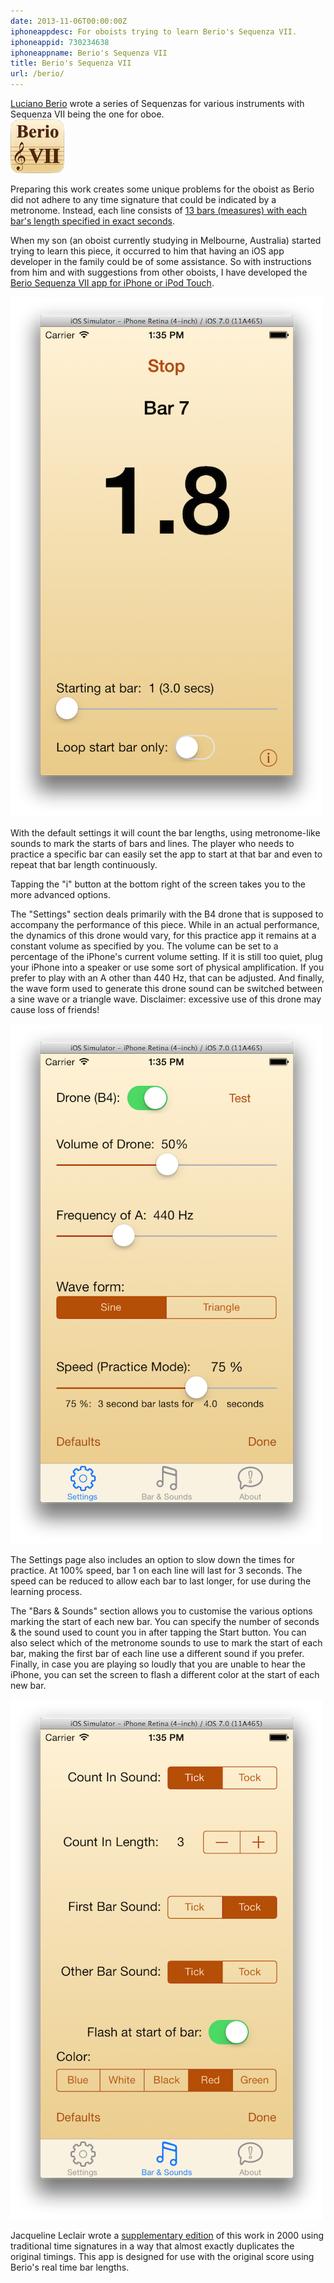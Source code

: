 ```yaml
---
date: 2013-11-06T00:00:00Z
iphoneappdesc: For oboists trying to learn Berio's Sequenza VII.
iphoneappid: 730234638
iphoneappname: Berio's Sequenza VII
title: Berio's Sequenza VII
url: /berio/
---
```


<a href="http://en.wikipedia.org/wiki/Luciano_Berio" target="_blank">Luciano
Berio</a> wrote a series of Sequenzas for various instruments with Sequenza VII
being the one for oboe.\
<img src="/images/Berio_icon.png" alt="Sequenza VII icon" width="86" height="86" />

Preparing this work creates some unique problems for the oboist as Berio did not
adhere to any time signature that could be indicated by a metronome. Instead,
each line consists of
<a href="http://www.nuoboe.com/berio/html/factsheet.html" target="_blank">13
bars (measures) with each bar's length specified in exact seconds</a>.

When my son (an oboist currently studying in Melbourne, Australia) started
trying to learn this piece, it occurred to him that having an iOS app developer
in the family could be of some assistance. So with instructions from him and
with suggestions from other oboists, I have developed the
<a href="https://itunes.apple.com/us/app/sequenza-vii/id730234638?mt=8&uo=4" target="_blank">Berio
Sequenza VII app for iPhone or iPod Touch</a>.

<img src="/images/Berio_2-500.png" alt="Berio's Sequenza VII" />

With the default settings it will count the bar lengths, using metronome-like
sounds to mark the starts of bars and lines. The player who needs to practice a
specific bar can easily set the app to start at that bar and even to repeat that
bar length continuously.

Tapping the "i" button at the bottom right of the screen takes you to the more
advanced options.

The "Settings" section deals primarily with the B4 drone that is supposed to
accompany the performance of this piece. While in an actual performance, the
dynamics of this drone would vary, for this practice app it remains at a
constant volume as specified by you. The volume can be set to a percentage of
the iPhone's current volume setting. If it is still too quiet, plug your iPhone
into a speaker or use some sort of physical amplification. If you prefer to play
with an A other than 440 Hz, that can be adjusted. And finally, the wave form
used to generate this drone sound can be switched between a sine wave or a
triangle wave. Disclaimer: excessive use of this drone may cause loss of
friends!

<img src="/images/Berio_3-500.png" alt="Settings" />

The Settings page also includes an option to slow down the times for practice.
At 100% speed, bar 1 on each line will last for 3 seconds. The speed can be
reduced to allow each bar to last longer, for use during the learning process.

The "Bars & Sounds" section allows you to customise the various options marking
the start of each new bar. You can specify the number of seconds & the sound
used to count you in after tapping the Start button. You can also select which
of the metronome sounds to use to mark the start of each bar, making the first
bar of each line use a different sound if you prefer. Finally, in case you are
playing so loudly that you are unable to hear the iPhone, you can set the screen
to flash a different color at the start of each new bar.

<img src="/images/Berio_4-500.png" alt="Bars & Sounds" />

Jacqueline Leclair wrote a
<a href="http://www.nuoboe.com/berio/index.html" target="_blank">supplementary
edition</a> of this work in 2000 using traditional time signatures in a way that
almost exactly duplicates the original timings. This app is designed for use
with the original score using Berio's real time bar lengths.
